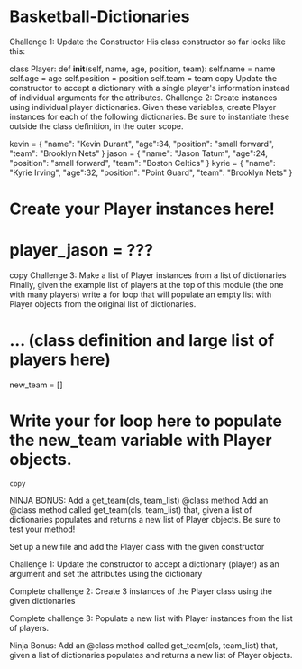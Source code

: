 # Basketball-Dictionaries

Challenge 1: Update the Constructor
His class constructor so far looks like this:

class Player:
    def __init__(self, name, age, position, team):
        self.name = name
        self.age = age
        self.position = position
        self.team = team
copy
Update the constructor to accept a dictionary with a single player's information instead of individual arguments for the attributes.
Challenge 2: Create instances using individual player dictionaries.
Given these variables, create Player instances for each of the following dictionaries. Be sure to instantiate these outside the class definition, in the outer scope.

kevin = {
    	"name": "Kevin Durant", 
    	"age":34, 
    	"position": "small forward", 
    	"team": "Brooklyn Nets"
}
jason = {
    	"name": "Jason Tatum", 
    	"age":24, 
    	"position": "small forward", 
    	"team": "Boston Celtics"
}
kyrie = {
    	"name": "Kyrie Irving", 
    	"age":32, "position": "Point Guard", 
    	"team": "Brooklyn Nets"
}
    
# Create your Player instances here!
# player_jason = ???
copy
Challenge 3: Make a list of Player instances from a list of dictionaries
Finally, given the example list of players at the top of this module (the one with many players) write a for loop that will populate an empty list with Player objects from the original list of dictionaries.

# ... (class definition and large list of players here)
new_team = []
# Write your for loop here to populate the new_team variable with Player objects.
    copy
NINJA BONUS: Add a get_team(cls, team_list) @class method
Add an @class method called get_team(cls, team_list) that, given a list of dictionaries populates and returns a new list of Player objects. Be sure to test your method!

Set up a new file and add the Player class with the given constructor

Challenge 1: Update the constructor to accept a dictionary (player) as an argument and set the attributes using the dictionary

Complete challenge 2: Create 3 instances of the Player class using the given dictionaries

Complete challenge 3: Populate a new list with Player instances from the list of players.

Ninja Bonus: Add an @class method called get_team(cls, team_list) that, given a list of dictionaries populates and returns a new list of Player objects.
